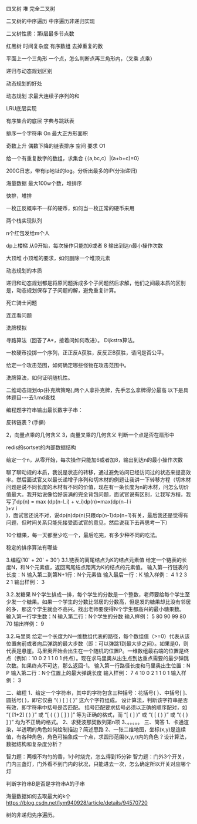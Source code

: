 四叉树
堆
完全二叉树

二叉树的中序遍历 
中序遍历非递归实现

二叉树性质：第i层最多节点数

红黑树 时间复杂度 有序数组 去掉重复的数

平面上一个三角形 一个点，怎么判断点再三角形内，（叉乘 点乘）

递归与动态规划区别

动态规划的好处

动态规划 求最大连续子序列的和

LRU底层实现

有序集合的底层 字典与跳跃表 

排序一个字符串 On
最大正方形面积

奇数上升 偶数下降的链表排序 空间 要求 O1

给一个有重复数字的数组，求集合 {（a,bc,c）|(a+b+c)=0}

200G日志，带有ip地址的log。分析出最多的iP(分治递归)

海量数据 最大100w个数，堆排序

快排，堆排



一枚正反概率不一样的硬币，如何当一枚正常的硬币来用

两个栈实现队列

n个红包发给m个人

dp上楼梯 从0开始，每次操作只能加6或者 8 输出到达n最小操作次数 

大顶堆 小顶堆的要求，如何删除一个堆顶元素

动态规划的本质

递归和动态规划都是将原问题拆成多个子问题然后求解，他们之间最本质的区别是，动态规划保存了子问题的解，避免重复计算。

死亡骑士问题

连连看问题


洗牌模拟

寻路算法（回答了A*，接着问如何改进）。
Dijkstra算法。

一枚硬币投掷一个序列，正正反A获胜，反反正B获胜，请问是否公平。

给定一个攻击范围，如何确定哪些怪物在攻击范围中。

洗牌算法，如何证明随机性。
 
二维动态规划dp(扑克牌策略),两个人拿扑克牌，先手怎么拿牌得分最高  以下是具体题目---去1.md查找

编程题字符串输出最长数字子串：

反转链表？(手撕)

2，向量点乘的几何含义
3，向量叉乘的几何含义
判断一个点是否在扇形中

redis的sortset的内部数据结构

给定一个n，从零开始，每次操作只能加6或者加8，输出到达n的最小操作次数

聊了聊动规的本质，我说是状态的转移，通过避免访问已经访问过的状态来提高效率。然后面试官又以最长递增子序列和切木材的例题让我讲一下转移方程（切木材问题是说不同长度的木材有不同的价值，现在有一条长度为n的木材，问怎么切价值最大。我开始说像恰好装满的完全背包问题，面试官说有区别，让我写方程，我写了dp(n) = max (dp(n-l_i) + v_i)dp(n)=max(dp(n−l 
i
​	
 )+v 
i
​	
 )，面试官还说不对，说dp(n)dp(n)只跟dp(n-1)dp(n−1)有关，最后我还是觉得有问题，但时间关系只能先接受面试官的意见，然后说我下去再思考一下）


10个糖果，每一天都至少吃一个，最后吃完，有多少种不同的吃法。

稳定的排序算法有哪些


3.编程(10' + 20' + 30')
3.1.链表的离尾结点为K的结点元素值
给定一个链表的长度N，和N个元素值，返回离尾结点距离为K的结点的元素值。
输入第一行链表的长度：N
输入第二到第N+1行：N个元素值
输入最后一行：K
输入样例：
4
1
2
3
2
1
输出样例：
3

3.2.发糖果
N个学生排成一排，每个学生的分数是一个整数，老师要给每个学生至少发一个糖果。如果一个学生的分数比邻居的分数高，但是发的糖果却比没有邻居的多，那这个学生就会不高兴。找出老师要使得N个学生都高兴的最小糖果数。
输入第一行学生数：N
输入第二行：N个学生的分数
输入样例：
5
80 90 99 80 70
输出样例：
9

3.2.马里奥
给定一个长度为N一维数组代表的路径，每个数组值（>=0）代表从该位置向前或者向后弹跳的最大步数（即：可以弹跳1到最大步之间）。如果是0，则代表是悬崖。马里奥开始会出生在一个随机的位置P。一维数组最右端的位置是终点（例如：10 0 2 1 1 0 1 终点）。现在求马里奥从出生点到达重点需要的最少弹跳次数。如果终点不可达，那么返回-1。
输入第一行路径长度和马里奥出生位置：N P
输入第二行：N个位置上的最大弹跳长度
输入样例：
7 4
10 0 2 1 1 0 1
输入样例：
3


二、编程
1、给定一个字符串，其中的字符包含三种括号：花括号{ }、中括号[ ]、圆括号( )，即它仅由 “( ) [ ] { }” 这六个字符组成。
设计算法，判断该字符串是否有效，即字符串中括号是否匹配。
括号匹配要求括号必须以正确的顺序配对，如 “{ [1+2] ( ) }” 或 “[ ( { } [ ] ) ]” 等为正确的格式，而 “[ ( ] )” 或 “{ [ ( ) }” 或 “( { } ] )” 均为不正确的格式。
2、求斐波那契数列第n项
3、。。。。。
三、简答
1、卡通渲染，半透明的角色如何绘制描边？简述思路
2、一张二维地图，坐标(x,y)是连续值，有各种角色，角色可抽象成一个点，求圆形范围(x,y,r)内的角色？设计算法，数据结构和复杂度分析？

智力题：两根不均匀的香，1小时烧完，怎么得到15分钟
智力题：门外3个开关，门内三盏灯，门外看不到门内的状况，只能进去一次，怎么确定所以开关对应哪个灯


判断字符串B是否是字符串A的子串

海量数据如何去取最大的k个 https://blog.csdn.net/lym940928/article/details/94570720

树的非递归先序遍历。